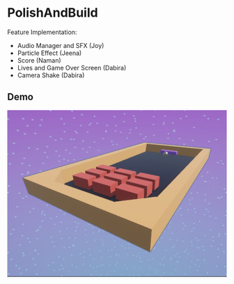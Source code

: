 # PolishAndBuild
 Feature Implementation:
 - Audio Manager and SFX (Joy)
 - Particle Effect (Jeena)
 - Score (Naman)
 - Lives and Game Over Screen (Dabira)
 - Camera Shake (Dabira)

## Demo
[![Polish and Build](PolishAndBuild.jpeg)](https://youtu.be/6hW9F2L7Smo "Polish and Build")


